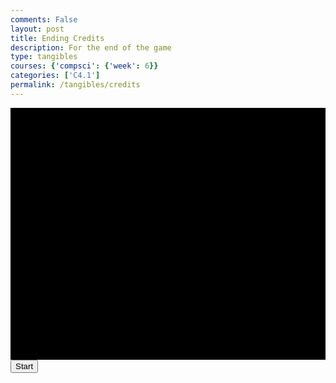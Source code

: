 ```yaml
---
comments: False
layout: post
title: Ending Credits
description: For the end of the game
type: tangibles
courses: {'compsci': {'week': 6}}
categories: ['C4.1']
permalink: /tangibles/credits
---
```


<html>
    <style>
        .container {
            display: block;
            background-color: black;
        }
    </style>
    <canvas id="credits" class="container" width="500px" height="400px"></canvas>
    <button id="startButton">Start</button>
    <audio id="audio" src="/Group/audio/2023-10-27-endingCredits.mp3" preload="auto"></audio>
    <body>
        <script>
            const canvas = document.getElementById("credits");
            const ctx = canvas.getContext("2d");
            // Credits Text
            function text(x,y,space,cutx,text) {
                var words = text.split(" ");
                var len = words.length;
                var textX = x-(text.length*2.5);
                var textY = y;
                for (var letter = 0; letter < len; letter++) {
                    ctx.fillText(words[letter], textX, textY);
                    textX += space*words[letter].length/2;
                    if (textX+(space+words[letter].length) > cutx) {
                        textX = x;
                        textY += 14;
                    }
                }
            };
            ctx.font = "14px Arial";
            ctx.fillStyle = "white";
            var scrollY = 0;
            function addText() {
                text(canvas.width/2,0-scrollY,14,canvas.width,"Created By");
                text(canvas.width/2,-50-scrollY,14,canvas.width,"Sean Nakagawa");
                text(canvas.width/2,-100-scrollY,14,canvas.width,"Trystan Schmidts");
                text(canvas.width/2,-150-scrollY,14,canvas.width,"Zafeer Ahmed");
                text(canvas.width/2,-200-scrollY,14,canvas.width,"Spencer Lyons");
            };
            function update() {
                ctx.clearRect(0,0,canvas.width,canvas.height);
                addText();
                scrollY -= 1;
                requestAnimationFrame(update);
            };
            let isCanvasCodeInitialized = false;
            startButton.addEventListener("click", function () {
            if (!isCanvasCodeInitialized) {
                audio.play();
                update();
                isCanvasCodeInitialized = true;
            }
            });
        </script>
    </body>
</html>
